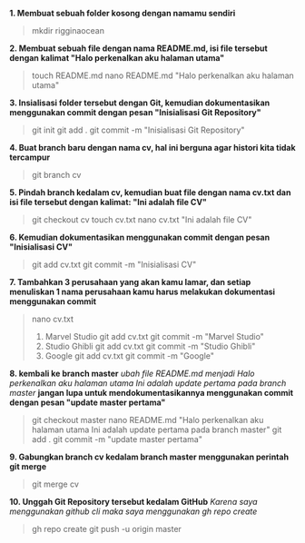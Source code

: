 **1. Membuat sebuah folder kosong dengan namamu sendiri**
> mkdir rigginaocean

**2. Membuat sebuah file dengan nama README.md, isi file tersebut dengan kalimat
"Halo perkenalkan aku halaman utama"**
> touch README.md
> nano README.md
> "Halo perkenalkan aku halaman utama"

**3. Insialisasi folder tersebut dengan Git, kemudian dokumentasikan menggunakan commit dengan pesan
"Inisialisasi Git Repository"**
> git init
> git add .
> git commit -m "Inisialisasi Git Repository"

**4. Buat branch baru dengan nama cv, hal ini berguna agar histori kita tidak tercampur**
> git branch cv

**5. Pindah branch kedalam cv, kemudian buat file dengan nama cv.txt dan isi file tersebut dengan kalimat:
"Ini adalah file CV"**
> git checkout cv
> touch cv.txt
> nano cv.txt
> "Ini adalah file CV"

**6. Kemudian dokumentasikan menggunakan commit dengan pesan
"Inisialisasi CV"**
> git add cv.txt
> git commit -m "Inisialisasi CV"

**7. Tambahkan 3 perusahaan yang akan kamu lamar, dan setiap menuliskan 1 nama perusahaan kamu harus melakukan dokumentasi menggunakan commit**
> nano cv.txt
> 1. Marvel Studio
> git add cv.txt
> git commit -m "Marvel Studio"
> 2. Studio Ghibli
> git add cv.txt
> git commit -m "Studio Ghibli"
> 3. Google
> git add cv.txt
> git commit -m "Google"

**8. kembali ke branch master**
_ubah file README.md menjadi
Halo perkenalkan aku halaman utama
Ini adalah update pertama pada branch master_
**jangan lupa untuk mendokumentasikannya menggunakan commit dengan pesan
"update master pertama"**
> git checkout master
> nano README.md
> "Halo perkenalkan aku halaman utama
Ini adalah update pertama pada branch master"
>git add .
>git commit -m "update master pertama"

**9. Gabungkan branch cv kedalam branch master menggunakan perintah git merge**
> git merge cv

**10. Unggah Git Repository tersebut kedalam GitHub**
_Karena saya menggunakan github cli maka saya menggunakan gh repo create_
> gh repo create
> git push -u origin master
